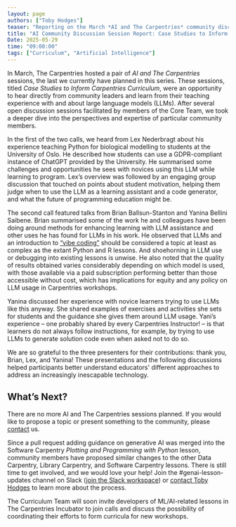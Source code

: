 ```yaml
---  
layout: page  
authors: ["Toby Hodges"]  
teaser: "Reporting on the March *AI and The Carpentries* community discussion sessions"  
title: "AI Community Discussion Session Report: Case Studies to Inform Curriculum"  
Date: 2025-05-29  
time: "09:00:00"  
tags: ["Curriculum", "Artificial Intelligence"]  
---
```


In March, The Carpentries hosted a pair of *AI and The Carpentries* sessions, the last we currently have planned in this series. These sessions, titled *Case Studies to Inform Carpentries Curriculum*, were an opportunity to hear directly from community leaders and learn from their teaching experience with and about large language models (LLMs). After several open discussion sessions facilitated by members of the Core Team, we took a deeper dive into the perspectives and expertise of particular community members.

In the first of the two calls, we heard from Lex Nederbragt about his experience teaching Python for biological modelling to students at the University of Oslo. He described how students can use a GDPR-compliant instance of ChatGPT provided by the University. He summarised some challenges and opportunities he sees with novices using this LLM while learning to program. Lex’s overview was followed by an engaging group discussion that touched on points about student motivation, helping them judge when to use the LLM as a learning assistant and a code generator, and what the future of programming education might be.

The second call featured talks from Brian Ballsun-Stanton and Yanina Bellini Saibene. Brian summarised some of the work he and colleagues have been doing around methods for enhancing learning with LLM assistance and other uses he has found for LLMs in his work. He observed that LLMs and an introduction to [“vibe coding”](https://en.wikipedia.org/wiki/Vibe_coding) should be considered a topic at least as complex as the extant Python and R lessons. And shoehorning in LLM use or debugging into existing lessons is unwise. He also noted that the quality of results obtained varies considerably depending on which model is used, with those available via a paid subscription performing better than those accessible without cost, which has implications for equity and any policy on LLM usage in Carpentries workshops. 

Yanina discussed her experience with novice learners trying to use LLMs like this anyway. She shared examples of exercises and activities she sets for students and the guidance she gives them around LLM usage. Yani’s experience – one probably shared by every Carpentries Instructor! – is that learners do not always follow instructions, for example, by trying to use LLMs to generate solution code even when asked not to do so. 

We are so grateful to the three presenters for their contributions: thank you, Brian, Lex, and Yanina! These presentations and the following discussions helped participants better understand educators' different approaches to address an increasingly inescapable technology.

## What’s Next?

There are no more AI and The Carpentries sessions planned. If you would like to propose a topic or present something to the community, please [contact](mailto:team@carpentries.org) us.

Since a pull request adding guidance on generative AI was merged into the Software Carpentry *Plotting and Programming with Python* lesson, community members have proposed similar changes to the other Data Carpentry, Library Carpentry, and Software Carpentry lessons. There is still time to get involved, and we would love your help! Join the #genai-lesson-updates channel on Slack ([join the Slack workspace](https://slack-invite.carpentries.org/)) or [contact Toby Hodges](mailto:tobyhodges@carpentries.org) to learn more about the process.

The Curriculum Team will soon invite developers of ML/AI-related lessons in The Carpentries Incubator to join calls and discuss the possibility of coordinating their efforts to form curricula for new workshops.
